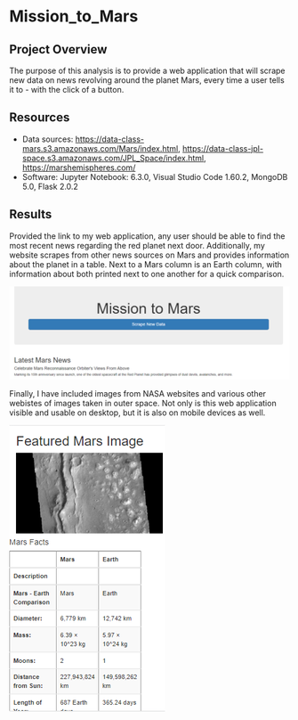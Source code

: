 # Mission_to_Mars

## Project Overview
The purpose of this analysis is to provide a web application that will scrape new data on news revolving around the planet Mars, every time a user tells it to - with the click of a button. 

## Resources
- Data sources: https://data-class-mars.s3.amazonaws.com/Mars/index.html, https://data-class-jpl-space.s3.amazonaws.com/JPL_Space/index.html, https://marshemispheres.com/
- Software: Jupyter Notebook: 6.3.0, Visual Studio Code 1.60.2, MongoDB 5.0, Flask 2.0.2

## Results
Provided the link to my web application, any user should be able to find the most recent news regarding the red planet next door. Additionally, my website scrapes from other news sources on Mars and provides information about the planet in a table. Next to a Mars column is an Earth column, with information about both printed next to one another for a quick comparison. 

![Desktop View of the Mission to Mars Site](Resources/desktop_display.png)

Finally, I have included images from NASA websites and various other webistes of images taken in outer space. Not only is this web application visible and usable on desktop, but it is also on mobile devices as well.

![Mobile View of Web Application](Resources/mobile_display.png)